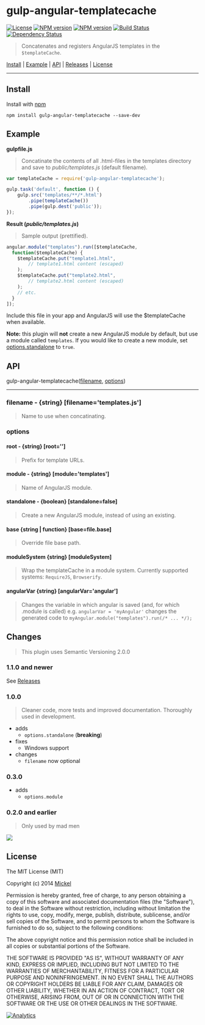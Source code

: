 # gulp-angular-templatecache

[![License](http://img.shields.io/badge/license-MIT-blue.svg?style=flat)](https://npmjs.org/package/gulp-angular-templatecache)
[![NPM version](http://img.shields.io/npm/v/gulp-angular-templatecache.svg?style=flat)](https://npmjs.org/package/gulp-angular-templatecache)
[![NPM version](http://img.shields.io/npm/dm/gulp-angular-templatecache.svg?style=flat)](https://npmjs.org/package/gulp-angular-templatecache)
[![Build Status](http://img.shields.io/travis/miickel/gulp-angular-templatecache.svg?style=flat)](http://travis-ci.org/miickel/gulp-angular-templatecache)
[![Dependency Status](http://img.shields.io/gemnasium/miickel/gulp-angular-templatecache.svg?style=flat)](https://gemnasium.com/miickel/gulp-angular-templatecache)

> Concatenates and registers AngularJS templates in the `$templateCache`.

<a href="#install">Install</a> |
<a href="#example">Example</a> |
<a href="#api">API</a> |
[Releases](https://github.com/miickel/gulp-angular-templatecache/releases) |
<a href="#license">License</a>

----


## Install

Install with [npm](https://npmjs.org/package/gulp-angular-templatecache)

```
npm install gulp-angular-templatecache --save-dev
```


## Example

**gulpfile.js**

> Concatinate the contents of all .html-files in the templates directory and save to _public/templates.js_ (default filename).

```js
var templateCache = require('gulp-angular-templatecache');

gulp.task('default', function () {
	gulp.src('templates/**/*.html')
		.pipe(templateCache())
		.pipe(gulp.dest('public'));
});
```

**Result (_public/templates.js_)**

> Sample output (prettified).

```js
angular.module("templates").run([$templateCache,
  function($templateCache) {
	$templateCache.put("template1.html",
		// template1.html content (escaped)
	);
	$templateCache.put("template2.html",
		// template2.html content (escaped)
	);
	// etc.
  }
]);

```

Include this file in your app and AngularJS will use the $templateCache when available.

__Note:__ this plugin will __not__ create a new AngularJS module by default, but use a module called `templates`. If you would like to create a new module, set [options.standalone](https://github.com/miickel/gulp-angular-templatecache#standalone---boolean-standalonefalse) to `true`.


## API

gulp-angular-templatecache([filename](https://github.com/miickel/gulp-angular-templatecache#filename---string-filenametemplatesjs), [options](https://github.com/miickel/gulp-angular-templatecache#options))

---- 

### filename - {string} [filename='templates.js']

> Name to use when concatinating.

### options

#### root - {string} [root='']

> Prefix for template URLs.

#### module - {string} [module='templates']

> Name of AngularJS module.

#### standalone - {boolean} [standalone=false]

> Create a new AngularJS module, instead of using an existing.

#### base {string | function} [base=file.base]

> Override file base path.

#### moduleSystem {string} [moduleSystem]

> Wrap the templateCache in a module system. Currently supported systems: `RequireJS`, `Browserify`.

#### angularVar {string} [angularVar='angular']

> Changes the variable in which angular is saved (and, for which .module is called)
> e.g. ```angularVar = 'myAngular'``` changes the generated code to ```myAngular.module("templates").run(/* ... */);```

## Changes

> This plugin uses Semantic Versioning 2.0.0

### 1.1.0 and newer

See [Releases](https://github.com/miickel/gulp-angular-templatecache/releases)

### 1.0.0

> Cleaner code, more tests and improved documentation. Thoroughly used in development.

- adds
	- `options.standalone` (**breaking**)
- fixes
	- Windows support
- changes
	- `filename` now optional

### 0.3.0

- adds
	- `options.module`

### 0.2.0 and earlier

> Only used by mad men

![](http://media3.giphy.com/media/bAplZhiLAsNnG/giphy.gif)


## License

The MIT License (MIT)

Copyright (c) 2014 [Mickel](http://mickel.me)

Permission is hereby granted, free of charge, to any person obtaining a copy of
this software and associated documentation files (the "Software"), to deal in
the Software without restriction, including without limitation the rights to
use, copy, modify, merge, publish, distribute, sublicense, and/or sell copies of
the Software, and to permit persons to whom the Software is furnished to do so,
subject to the following conditions:

The above copyright notice and this permission notice shall be included in all
copies or substantial portions of the Software.

THE SOFTWARE IS PROVIDED "AS IS", WITHOUT WARRANTY OF ANY KIND, EXPRESS OR
IMPLIED, INCLUDING BUT NOT LIMITED TO THE WARRANTIES OF MERCHANTABILITY, FITNESS
FOR A PARTICULAR PURPOSE AND NONINFRINGEMENT. IN NO EVENT SHALL THE AUTHORS OR
COPYRIGHT HOLDERS BE LIABLE FOR ANY CLAIM, DAMAGES OR OTHER LIABILITY, WHETHER
IN AN ACTION OF CONTRACT, TORT OR OTHERWISE, ARISING FROM, OUT OF OR IN
CONNECTION WITH THE SOFTWARE OR THE USE OR OTHER DEALINGS IN THE SOFTWARE.

[![Analytics](https://ga-beacon.appspot.com/UA-46880034-1/gulp-angular-templatecache/readme?pixel)](https://github.com/igrigorik/ga-beacon)
